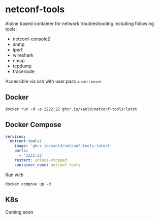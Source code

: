 # netconf-tools

Alpine based container for network troubleshooting including following tools:

* netconf-console2
* snmp
* iperf
* wireshark
* nmap
* tcpdump
* traceroute

Accessible via ssh with user:pass `xuser:xuser`


## Docker

`docker run -d -p 2222:22 ghcr.io/xanld/netconf-tools:latst`


## Docker Compose

```yaml
services:
  netconf-tools:
    image: 'ghcr.io/xanld/netconf-tools:latest'
    ports:
      - '2222:22'
    restart: unless-stopped
    container_name: netconf-tools
```

Run with

`docker compose up -d`

## K8s

Coming soon
